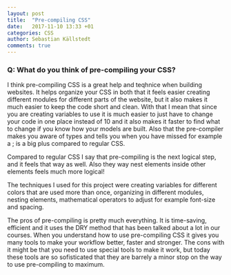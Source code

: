 ```yaml
---
layout: post
title:  "Pre-compiling CSS"
date:   2017-11-10 13:33 +01
categories: CSS
author: Sebastian Källstedt
comments: true
---
```


### Q: What do you think of pre-compiling your CSS?

I think pre-compiling CSS is a great help and teqhnice when building websites.
It helps organize your CSS in both that it feels easier creating different modules for different parts of the website,
but it also makes it much easier to keep the code short and clean. With that I mean that since you are 
creating variables to use it is much easier to just have to change your code in one place instead of 10
and it also makes it faster to find what to change if you know how your models are built.
Also that the pre-compiler makes you aware of types and tells you when you have missed for example a ; is a big plus compared to regular CSS.

Compared to regular CSS I say that pre-compiling is the next logical step, and it feels that way as well.
Also they way nest elements inside other elements feels much more logical!

The techniques I used for this project were creating variables for different colors that are used more than once, organizing in different modules, nesting elements, mathematical operators to adjust for example font-size and spacing.

The pros of pre-compiling is pretty much everything. It is time-saving, efficient and it uses the DRY method that has been talked about a lot in our courses. When you understand how to use pre-compiling CSS it gives you many tools to make your workflow better, faster and stronger.
The cons with it might be that you need to use special tools to make it work, but today these tools are so sofisticated that they are barrely a minor stop on the way to use pre-compiling to maximum. 